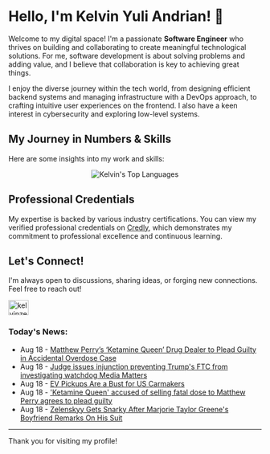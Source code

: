 # Hello, I'm Kelvin Yuli Andrian! 👋

Welcome to my digital space! I'm a passionate **Software Engineer** who thrives on building and collaborating to create meaningful technological solutions. For me, software development is about solving problems and adding value, and I believe that collaboration is key to achieving great things.

I enjoy the diverse journey within the tech world, from designing efficient backend systems and managing infrastructure with a DevOps approach, to crafting intuitive user experiences on the frontend. I also have a keen interest in cybersecurity and exploring low-level systems.

## My Journey in Numbers & Skills

Here are some insights into my work and skills:

<p align="center">
  <img src="https://github-readme-stats.vercel.app/api/top-langs/?username=kelvinzer0&layout=compact&theme=radical" alt="Kelvin's Top Languages" />
</p>

## Professional Credentials

My expertise is backed by various industry certifications. You can view my verified professional credentials on [Credly](https://www.credly.com/users/kelvin-yuli-andrian/badges), which demonstrates my commitment to professional excellence and continuous learning.

## Let's Connect!

I'm always open to discussions, sharing ideas, or forging new connections. Feel free to reach out!

<p align="left">
    <a href="https://linkedin.com/in/kelvinzero" target="blank"><img align="center" src="https://cdn.jsdelivr.net/npm/simple-icons@3.0.1/icons/linkedin.svg" alt="kelvinzero" height="30" width="40" /></a>
</p>

### Today's News:

<!-- feed start -->
- Aug 18 - [Matthew Perry’s ‘Ketamine Queen’ Drug Dealer to Plead Guilty in Accidental Overdose Case](https://www.yahoo.com/entertainment/articles/matthew-perry-ketamine-queen-drug-204326721.html)
- Aug 18 - [Judge issues injunction preventing Trump's FTC from investigating watchdog Media Matters](https://www.yahoo.com/news/articles/judge-issues-injunction-preventing-trumps-203408312.html)
- Aug 18 - [EV Pickups Are a Bust for US Carmakers](https://finance.yahoo.com/video/ev-pickups-bust-us-carmakers-194353507.html)
- Aug 18 - ['Ketamine Queen' accused of selling fatal dose to Matthew Perry agrees to plead guilty](https://www.yahoo.com/news/articles/ketamine-queen-accused-selling-fatal-194022250.html)
- Aug 18 - [Zelenskyy Gets Snarky After Marjorie Taylor Greene's Boyfriend Remarks On His Suit](https://www.yahoo.com/news/articles/zelenskyy-gets-snarky-marjorie-taylor-193909655.html)
<!-- feed end -->

---

Thank you for visiting my profile!
